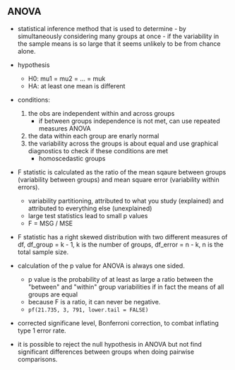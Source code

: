 ## ANOVA
* statistical inference method that is used to determine - by simultaneously
considering many groups at once - if the variability in the sample means is so
large that it seems unlikely to be from chance alone. 
* hypothesis
  * H0: mu1 = mu2 = ... = muk
  * HA: at least one mean is different
* conditions:
  1. the obs are independent within and across groups
      * if between groups independence is not met, can use repeated measures ANOVA
  1. the data within each group are enarly normal
  1. the variability across the groups is about equal and use graphical diagnostics to
  check if these conditions are met
      * homoscedastic groups 
* F statistic is calculated as the ratio of the mean sqaure between groups (variability
between groups) and mean square error (variability within errors). 
  * variability partitioning, attributed to what you study (explained) and attributed to everything else (unexplained)
  * large test statistics lead to small p values
  * F = MSG / MSE
* F statistic has a right skewed distribution with two different measures of df, 
df_group = k - 1, k is the number of groups, df_error = n - k, n is the total sample size. 
* calculation of the p value for ANOVA is always one sided. 
  * p value is the probability of at least as large a ratio between the "between"
  and "within" group variabilities if in fact the means of all groups are equal
  * because F is a ratio, it can never be negative. 
  * `pf(21.735, 3, 791, lower.tail = FALSE)`


* corrected significane level, Bonferroni correction, to combat inflating type 1 error 
rate. 
* it is possible to reject the null hypothesis in ANOVA but not find
significant differences between groups when doing pairwise comparisons. 

